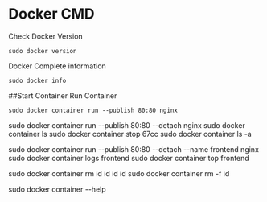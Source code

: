 # Docker CMD
Check Docker Version
```
sudo docker version
```
Docker Complete information
```
sudo docker info
```

##Start Container
Run Container
```
sudo docker container run --publish 80:80 nginx
```
sudo docker container run --publish 80:80 --detach nginx
sudo docker container ls
sudo docker container stop 67cc
sudo docker container ls -a

sudo docker container run --publish 80:80 --detach --name frontend nginx
sudo docker container logs frontend
sudo docker container top frontend

sudo docker container rm id id id id
sudo docker container rm -f id

sudo docker container --help
```
